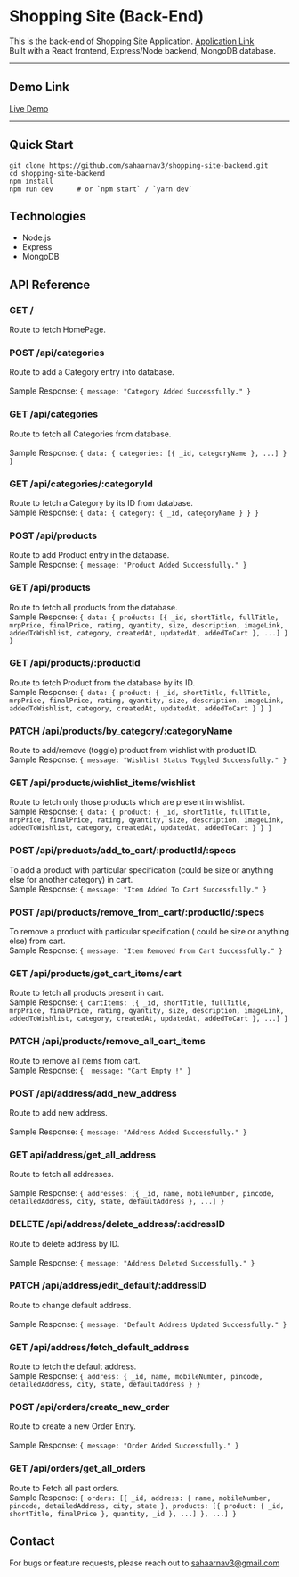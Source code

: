 # Shopping Site (Back-End)

This is the back-end of Shopping Site Application. [Application Link](https://shopping-site-frontend-ivory.vercel.app/)<br>
Built with a React frontend, Express/Node backend, MongoDB database.

---

## Demo Link

[Live Demo](https://www.loom.com/share/491a8a43f9ce4ea68c93c6dd164210a2?sid=ec15ba0d-d627-4cfd-9f3f-82a92d9ac0a5)  

---

## Quick Start

```
git clone https://github.com/sahaarnav3/shopping-site-backend.git
cd shopping-site-backend
npm install
npm run dev      # or `npm start` / `yarn dev`
```

## Technologies
- Node.js
- Express
- MongoDB

## API Reference

### **GET	/**
Route to fetch HomePage.<br>

### **POST	/api/categories**	 	
Route to add a Category entry into database.<br>	
Sample Response:
```{ message: "Category Added Successfully." }```

### **GET	/api/categories**	 	
Route to fetch all Categories from database.<br>	
Sample Response:
```{ data: { categories: [{ _id, categoryName }, ...] } }```

### **GET	/api/categories/:categoryId**	 	
Route to fetch a Category by its ID from database.<br>
Sample Response:
```{ data: { category: { _id, categoryName } } }```

### **POST	/api/products**	 	
Route to add Product entry in the database.<br>
Sample Response:
```{ message: "Product Added Successfully." }```

### **GET	/api/products**	 	
Route to fetch all products from the database.<br>
Sample Response:
```{ data: { products: [{ _id, shortTitle, fullTitle, mrpPrice, finalPrice, rating, qyantity, size, description, imageLink, addedToWishlist, category, createdAt, updatedAt, addedToCart }, ...] } }```

### **GET	/api/products/:productId**	 	
Route to fetch Product from the database by its ID.<br>
Sample Response:
```{ data: { product: { _id, shortTitle, fullTitle, mrpPrice, finalPrice, rating, qyantity, size, description, imageLink, addedToWishlist, category, createdAt, updatedAt, addedToCart } } }```

### **PATCH	/api/products/by_category/:categoryName**	 	
Route to add/remove (toggle) product from wishlist with product ID.<br>
Sample Response:
```{ message: "Wishlist Status Toggled Successfully." }```

### **GET	/api/products/wishlist_items/wishlist**	 	
Route to fetch only those products which are present in wishlist.<br>
Sample Response:
```{ data: { product: { _id, shortTitle, fullTitle, mrpPrice, finalPrice, rating, qyantity, size, description, imageLink, addedToWishlist, category, createdAt, updatedAt, addedToCart } } }```

### **POST	/api/products/add_to_cart/:productId/:specs**	 	
To add a product with particular specification (could be size or anything else for another category) in cart.<br>
Sample Response:
```{ message: "Item Added To Cart Successfully." }```

### **POST	/api/products/remove_from_cart/:productId/:specs**	 	
To remove a product with particular specification ( could be size or anything else) from cart.<br>
Sample Response:
```{ message: "Item Removed From Cart Successfully." }```

### **GET	/api/products/get_cart_items/cart**	 	
Route to fetch all products present in cart.<br>
Sample Response:
```{ cartItems: [{ _id, shortTitle, fullTitle, mrpPrice, finalPrice, rating, qyantity, size, description, imageLink, addedToWishlist, category, createdAt, updatedAt, addedToCart }, ...] }```

### **PATCH	/api/products/remove_all_cart_items**	 	
Route to remove all items from cart.<br>
Sample Response:
```{  message: "Cart Empty !" }```

### **POST	/api/address/add_new_address**	 	
Route to add new address.<br>	
Sample Response:
```{ message: "Address Added Successfully." }```

### **GET	api/address/get_all_address**	 	
Route to fetch all addresses.<br>	
Sample Response:
```{ addresses: [{ _id, name, mobileNumber, pincode, detailedAddress, city, state, defaultAddress }, ...] }```

### **DELETE	/api/address/delete_address/:addressID**	 	
Route to delete address by ID.<br>	
Sample Response:
```{ message: "Address Deleted Successfully." }```

### **PATCH	/api/address/edit_default/:addressID**	 	
Route to change default address.<br>	
Sample Response:
```{ message: "Default Address Updated Successfully." }```

### **GET	/api/address/fetch_default_address**	 	
Route to fetch the default address.<br>	
Sample Response:
```{ address: { _id, name, mobileNumber, pincode, detailedAddress, city, state, defaultAddress } }```

### **POST	/api/orders/create_new_order**	 	
Route to create a new Order Entry.<br>	
Sample Response:
```{ message: "Order Added Successfully." }```

### **GET	/api/orders/get_all_orders**	 	
Route to Fetch all past orders.<br>	
Sample Response:
```{ orders: [{ _id, address: { name, mobileNumber, pincode, detailedAddress, city, state }, products: [{ product: { _id, shortTitle, finalPrice }, quantity, _id }, ...] }, ...] }```

## Contact
For bugs or feature requests, please reach out to sahaarnav3@gmail.com